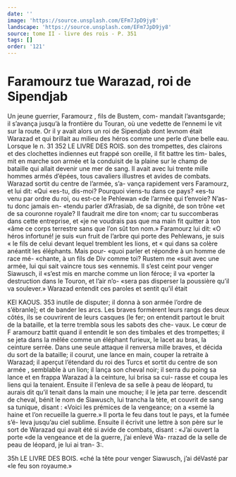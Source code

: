 ```yaml
---
date: ''
image: 'https://source.unsplash.com/EFm7JpD9jy8'
landscape: 'https://source.unsplash.com/EFm7JpD9jy8'
source: tome II - livre des rois - P. 351
tags: []
order: '121'
---
```


# Faramourz tue Warazad, roi de Sipendjab

Un jeune guerrier, Faramourz , fils de Bustem, com- mandait l’avantsgarde; il s’avança jusqu’à la frontière
du Touran, où une vedette de l’ennemi le vit sur la route. Or il y avait alors un roi de Sipendjab dont levnom était Warazad et qui brillait au milieu des héros comme une perle d’une belle eau. Lorsque le
n. 31
352 LE LIVRE DES ROIS.
son des trompettes, des clairons et des clochettes indiennes eut frappé son oreille, il fit battre les tim- bales, mit en marche son armée et la conduisit de
la plaine sur le champ de bataille qui allait devenir une mer de sang. Il avait avec lui trente mille hommes armés d’épées, tous cavaliers illustres et avides de
combats. Warazad sortit du centre de l’armée, s’a-
vança rapidement vers Faramourz, et lui dit: «Qui «es-tu, dis-moi? Pourquoi viens-tu dans ce pays? «es-tu venu par ordre du roi, ou est-ce le Pehlewan «de l’armée qui t’envoie? N’as-tu donc jamais en-
«tendu parler d’Afrasiab, de sa dignité, de son trône
«et de sa couronne royale? Il faudrait me dire ton «nom; car tu succomberas dans cette entreprise, et «je ne voudrais pas que ma main fit quitter à ton «âme ce corps terrestre sans que l’on sût ton nom.»
Faramourz lui dit: «O héros infortuné! je suis
«un fruit de l’arbre qui porte des Pehlewans, je suis
« le fils de celui devant lequel tremblent les lions, et « qui dans sa colère anéantit les éléphants. Mais pour-
«quoi parler et répondre à un homme de race mé- «chante, à un fils de Div comme toi? Rustem me «suit avec une armée, lui qui sait vaincre tous ses «ennemis. Il s’est ceint pour venger Siawusch, il «s’est mis en marche comme un lion féroce; il va «porter la destruction dans le Touron, et l’air n’o-
«sera pas disperser la poussière qu’il va soulever.»
Warazad entendit ces paroles et sentit qu’il était

KEl KAOUS. 353 inutile de disputer; il donna à son armée l’ordre de
s’ébranle]; et de bander les arcs. Les braves formèrent
leurs rangs des deux côtés, ils se couvrirent de leurs
casques (le fer; on entendit partout le bruit de la
bataille, et la terre trembla sous les sabots des che-
vaux. Le cœur de F aramourz battit quand il entendit
le son des timbales et des trompettes; il se jeta dans la mêlée comme un éléphant furieux, le lacet au bras,
la ceinture serrée. Dans une seule attaque il renversa
mille braves, et décida du sort de la bataille; il
courut, une lance en main, couper la retraite à Warazad; il aperçut l’étendard du roi des Turcs et
sortit du centre de son armée , semblable à un lion;
il lança son cheval noir; il serra du poing sa lance et en frappa Warazad à la ceinture, lui brisa sa cui- rasse et coupa les liens qui la tenaient. Ensuite il l’enleva de sa selle à peau de léopard, tu aurais dit
qu’il tenait dans la main une mouche; il le jeta par
terre. descendit de cheval, bénit le nom de Siawusch, lui trancha la tète, et couvrit de sang sa tunique, disant : «Voici les prémices de la vengeance; on a «semé la haine et l’on recueille la guerre.»
Il porta le feu dans tout le pays, et la fumée s’é-
Ieva jusqu’au ciel sublime. Ensuite il écrivit une lettre à son père sur le sort de Warazad qui avait été si avide de combats, disant : «J’ai ouvert la porte
«de la vengeance et de la guerre, j’ai enlevé Wa-
rrazad de la selle de peau de léopard, je lui ai tran- 3:.

35h LE LIVRE DES BOIS. «ché la tête pour venger Siawusch, j’ai déVasté par
«le feu son royaume.»
